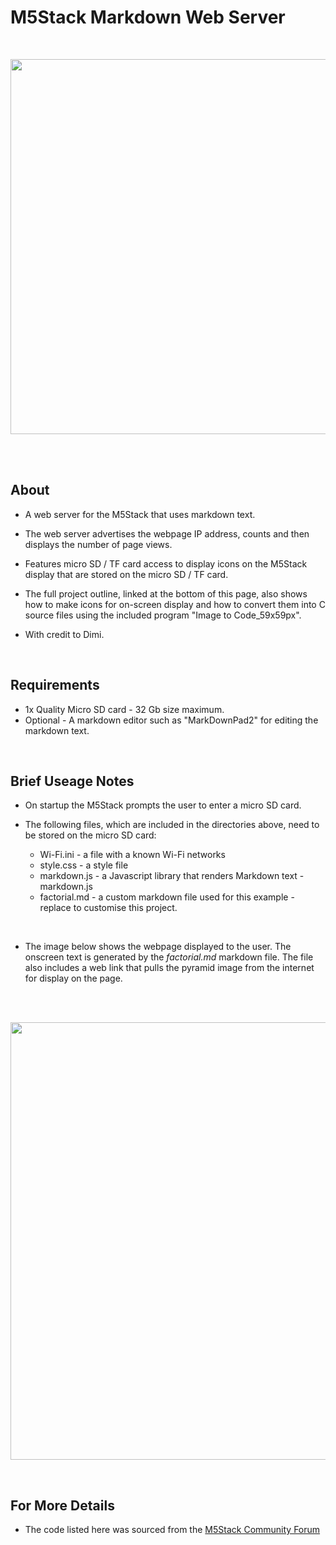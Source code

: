 # M5Stack Markdown Web Server
<br />

<p align="center">
<img src="https://github.com/PartsandCircuits/M5Stack-MarkdownWebServer/blob/master/Screenshot-01.png" width="600">
</p>

<br />
<br />

## About

- A web server for the M5Stack that uses markdown text. 

- The web server advertises the webpage IP address, counts and then displays the number of page views.

- Features micro SD / TF card access to display icons on the M5Stack display that are stored on the micro SD / TF card. 

- The full project outline, linked at the bottom of this page, also shows how to make icons for on-screen display and how to convert them into C source files using the included program "Image to Code_59x59px".

- With credit to Dimi.

<br />  

## Requirements

- 1x  Quality Micro SD card - 32 Gb size maximum.
- Optional - A markdown editor such as "MarkDownPad2" for editing the markdown text.

<br />

## Brief Useage Notes

- On startup the M5Stack prompts the user to enter a micro SD card.

- The following files, which are included in the directories above, need to be stored on the micro SD card:

    - Wi-Fi.ini  -  a file with a known Wi-Fi networks
    - style.css  -  a style file    
    - markdown.js  -  a Javascript library that renders Markdown text  -  markdown.js
    - factorial.md  -  a custom markdown file used for this example - replace to customise this project.  

<br />

- The image below shows the webpage displayed to the user. The onscreen text is generated by the *factorial.md* markdown file. The file also includes a web link that pulls the pyramid image from the internet for display on the page. 

<br />
<br />

<p align="center">
<img src="https://github.com/PartsandCircuits/M5Stack-MarkdownWebServer/blob/master/Screenshot-02.png" width="700">
</p>


<br />

## For More Details

- The code listed here was sourced from the [M5Stack Community Forum](http://forum.m5stack.com/topic/110/lesson-5-tf-markdown-web-server)



<br />  
<br />  


